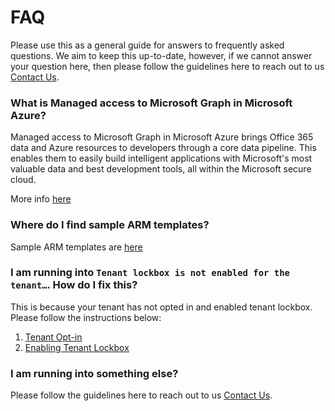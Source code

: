 # FAQ

Please use this as a general guide for answers to frequently asked questions. We aim to keep this up-to-date, however, if we cannot answer your question here, then please follow the guidelines here to reach out to us [Contact Us](https://github.com/OfficeDev/ManagedAccessMSGraph/blob/master/docs/Contact-Us.md).

### What is Managed access to Microsoft Graph in Microsoft Azure?

Managed access to Microsoft Graph in Microsoft Azure brings Office 365 data and Azure resources to developers through a core data pipeline. This enables them to easily build intelligent applications with Microsoft's most valuable data and best development tools, all within the Microsoft secure cloud.

More info [here](https://github.com/OfficeDev/ManagedAccessMSGraph/blob/master/docs/Intro-to-Euclid.md)

### Where do I find sample ARM templates?

Sample ARM templates are [here](https://github.com/OfficeDev/ManagedAccessMSGraph/tree/master/ARMTemplates)

### I am running into `Tenant lockbox is not enabled for the tenant…`. How do I fix this?

This is because your tenant has not opted in and enabled tenant lockbox. Please follow the instructions below:

1. [Tenant Opt-in](https://github.com/OfficeDev/ManagedAccessMSGraph/blob/master/docs/Onboarding-Process.md#tenant-opt-in)
2. [Enabling Tenant Lockbox](https://github.com/OfficeDev/ManagedAccessMSGraph/blob/master/docs/Onboarding-Process.md#enabling-tenant-lockbox)

### I am running into something else?

Please follow the guidelines here to reach out to us [Contact Us](https://github.com/OfficeDev/ManagedAccessMSGraph/blob/master/docs/Contact-Us.md).

